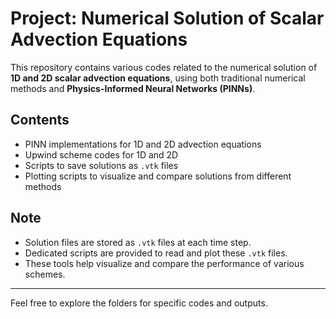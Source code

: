 # Project: Numerical Solution of Scalar Advection Equations

This repository contains various codes related to the numerical solution of **1D and 2D scalar advection equations**, using both traditional numerical methods and **Physics-Informed Neural Networks (PINNs)**.

## Contents

- PINN implementations for 1D and 2D advection equations  
- Upwind scheme codes for 1D and 2D  
- Scripts to save solutions as `.vtk` files  
- Plotting scripts to visualize and compare solutions from different methods  

## Note

-  Solution files are stored as `.vtk` files at each time step.
-  Dedicated scripts are provided to read and plot these `.vtk` files.
-  These tools help visualize and compare the performance of various schemes.

---

Feel free to explore the folders for specific codes and outputs.

